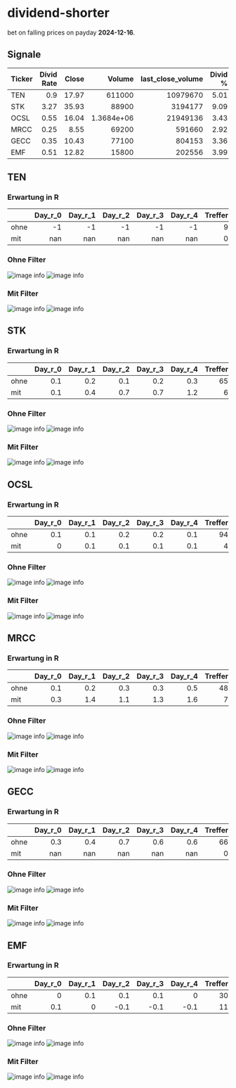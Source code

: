 # dividend-shorter

bet on falling prices on payday **2024-12-16**.

## Signale

| Ticker   |   Divid Rate |   Close |          Volume |   last_close_volume |   Divid % | 5_Days_pos   | above_SMA_50   |
|:---------|-------------:|--------:|----------------:|--------------------:|----------:|:-------------|:---------------|
| TEN      |         0.9  |   17.97 | 611000          |            10979670 |      5.01 | False        | False          |
| STK      |         3.27 |   35.93 |  88900          |             3194177 |      9.09 | True         | True           |
| OCSL     |         0.55 |   16.04 |      1.3684e+06 |            21949136 |      3.43 | False        | False          |
| MRCC     |         0.25 |    8.55 |  69200          |              591660 |      2.92 | False        | True           |
| GECC     |         0.35 |   10.43 |  77100          |              804153 |      3.36 | True         | True           |
| EMF      |         0.51 |   12.82 |  15800          |              202556 |      3.99 | False        | False          |

## TEN

### Erwartung in R
|      |   Day_r_0 |   Day_r_1 |   Day_r_2 |   Day_r_3 |   Day_r_4 |   Treffer |
|:-----|----------:|----------:|----------:|----------:|----------:|----------:|
| ohne |        -1 |        -1 |        -1 |        -1 |        -1 |         9 |
| mit  |       nan |       nan |       nan |       nan |       nan |         0 |

### Ohne Filter
![image info](./data/TEN_box_all.png)
![image info](./data/TEN_median_all.png)

### Mit Filter
![image info](./data/TEN_box_filtered.png)
![image info](./data/TEN_median_filtered.png)

## STK

### Erwartung in R
|      |   Day_r_0 |   Day_r_1 |   Day_r_2 |   Day_r_3 |   Day_r_4 |   Treffer |
|:-----|----------:|----------:|----------:|----------:|----------:|----------:|
| ohne |       0.1 |       0.2 |       0.1 |       0.2 |       0.3 |        65 |
| mit  |       0.1 |       0.4 |       0.7 |       0.7 |       1.2 |         6 |

### Ohne Filter
![image info](./data/STK_box_all.png)
![image info](./data/STK_median_all.png)

### Mit Filter
![image info](./data/STK_box_filtered.png)
![image info](./data/STK_median_filtered.png)

## OCSL

### Erwartung in R
|      |   Day_r_0 |   Day_r_1 |   Day_r_2 |   Day_r_3 |   Day_r_4 |   Treffer |
|:-----|----------:|----------:|----------:|----------:|----------:|----------:|
| ohne |       0.1 |       0.1 |       0.2 |       0.2 |       0.1 |        94 |
| mit  |       0   |       0.1 |       0.1 |       0.1 |       0.1 |         4 |

### Ohne Filter
![image info](./data/OCSL_box_all.png)
![image info](./data/OCSL_median_all.png)

### Mit Filter
![image info](./data/OCSL_box_filtered.png)
![image info](./data/OCSL_median_filtered.png)

## MRCC

### Erwartung in R
|      |   Day_r_0 |   Day_r_1 |   Day_r_2 |   Day_r_3 |   Day_r_4 |   Treffer |
|:-----|----------:|----------:|----------:|----------:|----------:|----------:|
| ohne |       0.1 |       0.2 |       0.3 |       0.3 |       0.5 |        48 |
| mit  |       0.3 |       1.4 |       1.1 |       1.3 |       1.6 |         7 |

### Ohne Filter
![image info](./data/MRCC_box_all.png)
![image info](./data/MRCC_median_all.png)

### Mit Filter
![image info](./data/MRCC_box_filtered.png)
![image info](./data/MRCC_median_filtered.png)

## GECC

### Erwartung in R
|      |   Day_r_0 |   Day_r_1 |   Day_r_2 |   Day_r_3 |   Day_r_4 |   Treffer |
|:-----|----------:|----------:|----------:|----------:|----------:|----------:|
| ohne |       0.3 |       0.4 |       0.7 |       0.6 |       0.6 |        66 |
| mit  |     nan   |     nan   |     nan   |     nan   |     nan   |         0 |

### Ohne Filter
![image info](./data/GECC_box_all.png)
![image info](./data/GECC_median_all.png)

### Mit Filter
![image info](./data/GECC_box_filtered.png)
![image info](./data/GECC_median_filtered.png)

## EMF

### Erwartung in R
|      |   Day_r_0 |   Day_r_1 |   Day_r_2 |   Day_r_3 |   Day_r_4 |   Treffer |
|:-----|----------:|----------:|----------:|----------:|----------:|----------:|
| ohne |       0   |       0.1 |       0.1 |       0.1 |       0   |        30 |
| mit  |       0.1 |       0   |      -0.1 |      -0.1 |      -0.1 |        11 |

### Ohne Filter
![image info](./data/EMF_box_all.png)
![image info](./data/EMF_median_all.png)

### Mit Filter
![image info](./data/EMF_box_filtered.png)
![image info](./data/EMF_median_filtered.png)

